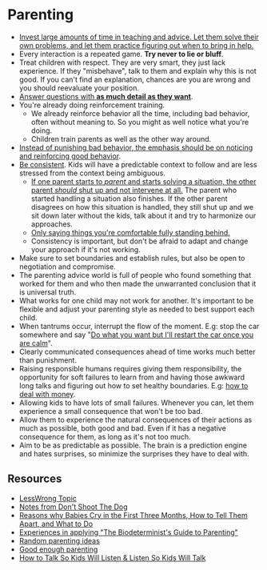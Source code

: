 # Parenting

- [Invest large amounts of time in teaching and advice. Let them solve their own problems, and let them practice figuring out when to bring in help.](https://www.lesswrong.com/posts/FKB7iEergZaC7PvQf/growing-independence)
- Every interaction is a repeated game. **Try never to lie or bluff**.
- Treat children with respect. They are very smart, they just lack experience. If they "misbehave", talk to them and explain why this is not good. If you can't find an explanation, chances are you are wrong and you should reevaluate your position.
- [Answer questions with **as much detail as they want**](https://www.lesswrong.com/posts/8gapy2nLy4wysXSGL/parenting-rules).
- You're already doing reinforcement training.
  - We already reinforce behavior all the time, including bad behavior, often without meaning to. So you might as well notice what you're doing.
  - Children train parents as well as the other way around.
- [Instead of punishing bad behavior, the emphasis should be on noticing and reinforcing good behavior](https://www.lesswrong.com/posts/Cf2xxC3Yx9g6w7yXN/notes-from-don-t-shoot-the-dog).
- [Be consistent](https://www.jefftk.com/p/predictable-parenting). Kids will have a predictable context to follow and are less stressed from the context being ambiguous.
  - [If one parent starts to _parent_ and starts solving a situation, the other parent _should_ shut up and not intervene at all.](https://www.lesswrong.com/posts/BfP42fcnuMovbu5fe/grandpa-has-different-rules) The parent who started handling a situation also finishes. If the other parent disagrees on how this situation is handled, they still shut up and we sit down later without the kids, talk about it and try to harmonize our approaches.
  - [Only saying things you're comfortable fully standing behind.](https://www.jefftk.com/p/how-to-parent-more-predictably)
  - Consistency is important, but don't be afraid to adapt and change your approach if it's not working.
- Make sure to set boundaries and establish rules, but also be open to negotiation and compromise.
- The parenting advice world is full of people who found something that worked for them and who then made the unwarranted conclusion that it is universal truth.
- What works for one child may not work for another. It's important to be flexible and adjust your parenting style as needed to best support each child.
- When tantrums occur, interrupt the flow of the moment. E.g: stop the car somewhere and say "[Do what you want but I'll restart the car once you are calm](https://news.ycombinator.com/item?id=31204423)".
- Clearly communicated consequences ahead of time works much better than punishment.
- Raising responsible humans requires giving them responsibility, the opportunity for soft failures to learn from and having those awkward long talks and figuring out how to set healthy boundaries. E.g: [how to deal with money](https://x.com/tayloramurphy/status/1824868300339249648).
- Allowing kids to have lots of small failures. Whenever you can, let them experience a small consequence that won't be too bad.
- Allow them to experience the natural consequences of their actions as much as possible, both good and bad. Even if it has a negative consequence for them, as long as it's not too much.
- Aim to be as predictable as possible. The brain is a prediction engine and hates surprises, so minimize the surprises they have to deal with.

## Resources

- [LessWrong Topic](https://www.lesswrong.com/tag/parenting)
- [Notes from Don't Shoot The Dog](https://www.lesswrong.com/posts/Cf2xxC3Yx9g6w7yXN/notes-from-don-t-shoot-the-dog)
- [Reasons why Babies Cry in the First Three Months, How to Tell Them Apart, and What to Do](https://probablydance.com/2022/02/19/reasons-why-babies-cry-in-the-first-three-months-how-to-tell-them-apart-and-what-to-do/)
- [Experiences in applying "The Biodeterminist's Guide to Parenting"](https://www.lesswrong.com/posts/PAYMMgPi2L3MPP967/experiences-in-applying-the-biodeterminist-s-guide-to-1)
- [Random parenting ideas](https://www.lesswrong.com/posts/6vPvpTZTBqe6evmKL/some-random-parenting-ideas)
- [Good enough parenting](https://goodenoughparenting.com/)
- [How to Talk So Kids Will Listen & Listen So Kids Will Talk](https://www.amazon.com/How-Talk-Kids-Will-Listen/dp/1451663870/)
